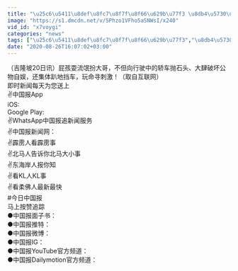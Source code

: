 ```yaml
---
title: "\u25c6\u5411\u8def\u8fc7\u8f7f\u8f66\u629b\u77f3 \u8db4\u5730\u4ee5\u8eab\u6321\u8f66 \u5c41\u5b69\u653e\u8086\u884c\u5f84 \u7f51\u6c11\u7eb7\u65a5\u8d23"
image: "https://s1.dmcdn.net/v/SPhzo1VFho5aSNWsI/x240"
vid_id: "x7voygi"
categories: "news"
tags: ["\u25c6\u5411\u8def\u8fc7\u8f7f\u8f66\u629b\u77f3","\u8db4\u5730\u4ee5\u8eab\u6321\u8f66","\u5c41\u5b69\u653e\u8086\u884c\u5f84"]
date: "2020-08-26T16:07:02+03:00"
---
```

（吉隆坡20日讯）屁孩耍流氓扮大哥，不但向行驶中的轿车抛石头、大肆破坏公物自娱，还集体趴地挡车，玩命寻刺激！（取自互联网）  <br>即时新闻每天为您送上  <br>✌中国报App   <br>iOS:    <br>Google Play:   <br>✌WhatsApp中国报追新闻服务    <br>✌中国报新闻网：  <br>✌霹雳人看霹雳事   <br>✌北马人告诉你北马大小事   <br>✌东海岸人报你知   <br>✌看KL人KL事    <br>✌看柔佛人最新最快   <br>#今日中国报  <br>马上按赞追踪  <br>●中国报面子书：  <br>●中国报推特：  <br>●中国报微博：  <br>●中国报IG：  <br>●中国报YouTube官方频道：  <br>●中国报Dailymotion官方频道：  <br>
